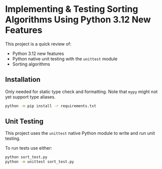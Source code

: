 # Implementing & Testing Sorting Algorithms Using Python 3.12 New Features

This project is a quick review of:
  * Python 3.12 new features
  * Python native unit testing with the `unittest` module
  * Sorting algorithms

## Installation

Only needed for static type check and formatting. Note that `mypy` might not
yet support type aliases.

```bash
python -m pip install -r requirements.txt
```

## Unit Testing

This project uses the `unittest` native Python module to write and run unit
testing.

To run tests use either:

```bash
python sort_test.py
python -m unittest sort_test.py
```
